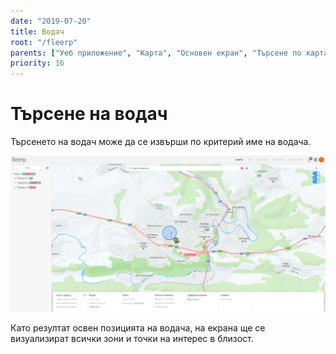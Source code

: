 ```yaml
---
date: "2019-07-20"
title: Водач
root: "/fleerp"
parents: ["Уеб приложение", "Карта", "Основен екран", "Търсене по карта"]
priority: 16
---
```


# Търсене на водач

Търсенето на водач може да се извърши по критерий име на водача.

![Driver](driver-bg.png)

Като резултат освен позицията на водача, на екрана ще се визуализират всички зони и точки на интерес в близост.

